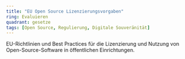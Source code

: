 ```yaml
---
title: "EU Open Source Lizenzierungsvorgaben"
ring: Evaluieren
quadrant: gesetze
tags: [Open Source, Regulierung, Digitale Souveränität]
---
```


EU-Richtlinien und Best Practices für die Lizenzierung und Nutzung von Open-Source-Software in öffentlichen Einrichtungen.
